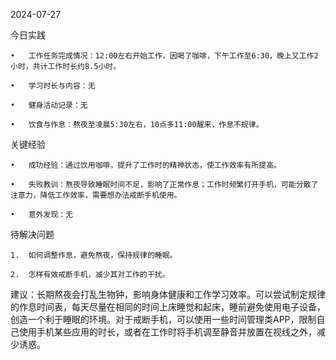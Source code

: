 2024-07-27

今日实践

	•	工作任务完成情况：12:00左右开始工作，因喝了咖啡，下午工作至6:30，晚上又工作2小时，共计工作时长约8.5小时。

	•	学习时长与内容：无

	•	健身活动记录：无

	•	饮食与作息：熬夜至凌晨5:30左右，10点多11:00醒来，作息不规律。

关键经验

	•	成功经验：通过饮用咖啡，提升了工作时的精神状态，使工作效率有所提高。

	•	失败教训：熬夜导致睡眠时间不足，影响了正常作息；工作时频繁打开手机，可能分散了注意力，降低工作效率，需要想办法戒断手机使用。

	•	意外发现：无

待解决问题

	1.	如何调整作息，避免熬夜，保持规律的睡眠。

	2.	怎样有效戒断手机，减少其对工作的干扰。

建议：长期熬夜会打乱生物钟，影响身体健康和工作学习效率。可以尝试制定规律的作息时间表，每天尽量在相同的时间上床睡觉和起床，睡前避免使用电子设备，创造一个利于睡眠的环境。对于戒断手机，可以使用一些时间管理类APP，限制自己使用手机某些应用的时长，或者在工作时将手机调至静音并放置在视线之外，减少诱惑。